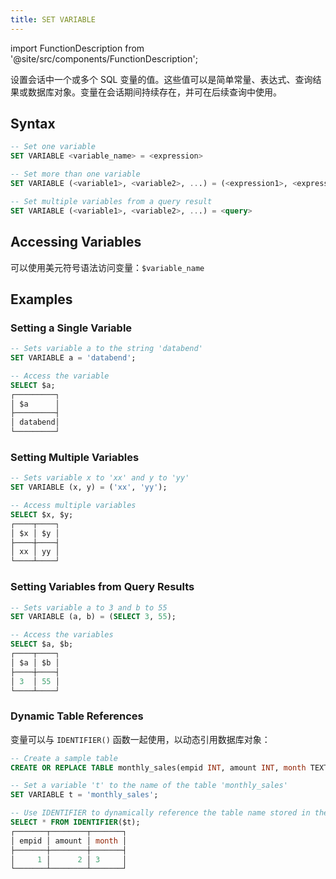 ```yaml
---
title: SET VARIABLE
---
```

import FunctionDescription from '@site/src/components/FunctionDescription';

<FunctionDescription description="Introduced or updated: v1.2.609"/>

设置会话中一个或多个 SQL 变量的值。这些值可以是简单常量、表达式、查询结果或数据库对象。变量在会话期间持续存在，并可在后续查询中使用。

## Syntax

```sql
-- Set one variable
SET VARIABLE <variable_name> = <expression>

-- Set more than one variable
SET VARIABLE (<variable1>, <variable2>, ...) = (<expression1>, <expression2>, ...)

-- Set multiple variables from a query result
SET VARIABLE (<variable1>, <variable2>, ...) = <query>
```

## Accessing Variables

可以使用美元符号语法访问变量：`$variable_name`

## Examples

### Setting a Single Variable

```sql
-- Sets variable a to the string 'databend'
SET VARIABLE a = 'databend'; 

-- Access the variable
SELECT $a;
┌─────────┐
│ $a      │
├─────────┤
│ databend│
└─────────┘
```

### Setting Multiple Variables

```sql
-- Sets variable x to 'xx' and y to 'yy'
SET VARIABLE (x, y) = ('xx', 'yy');

-- Access multiple variables
SELECT $x, $y;
┌────┬────┐
│ $x │ $y │
├────┼────┤
│ xx │ yy │
└────┴────┘
```

### Setting Variables from Query Results

```sql
-- Sets variable a to 3 and b to 55
SET VARIABLE (a, b) = (SELECT 3, 55); 

-- Access the variables
SELECT $a, $b;
┌────┬────┐
│ $a │ $b │
├────┼────┤
│ 3  │ 55 │
└────┴────┘
```

### Dynamic Table References

变量可以与 `IDENTIFIER()` 函数一起使用，以动态引用数据库对象：

```sql
-- Create a sample table
CREATE OR REPLACE TABLE monthly_sales(empid INT, amount INT, month TEXT) AS SELECT 1, 2, '3';

-- Set a variable 't' to the name of the table 'monthly_sales'
SET VARIABLE t = 'monthly_sales';

-- Use IDENTIFIER to dynamically reference the table name stored in the variable 't'
SELECT * FROM IDENTIFIER($t);
┌───────┬────────┬───────┐
│ empid │ amount │ month │
├───────┼────────┼───────┤
│     1 │      2 │ 3     │
└───────┴────────┴───────┘
```